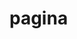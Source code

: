 # pagina

<!--para la realizacion de esta pagina implemente la tecnologia de html 5
css y bootstrap
con git y githud para subir los repositorios


-->
